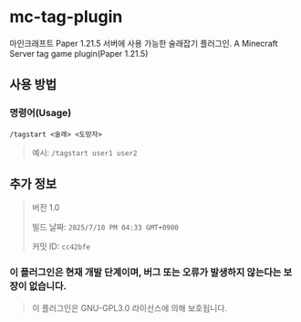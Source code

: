 # mc-tag-plugin
마인크래프트 Paper 1.21.5 서버에 사용 가능한 술래잡기 플러그인.
A Minecraft Server tag game plugin(Paper 1.21.5)

## 사용 방법
### 명령어(Usage)
`/tagstart <술래> <도망자>`
> 예시: `/tagstart user1 user2`

## 추가 정보
> 버전 1.0
> 
> 빌드 날짜: `2025/7/10 PM 04:33 GMT+0900`
> 
> 커밋 ID: `cc42bfe`
>

### 이 플러그인은 현재 개발 단계이며, 버그 또는 오류가 발생하지 않는다는 보장이 없습니다.

> 이 플러그인은 GNU-GPL3.0 라이선스에 의해 보호됩니다.
